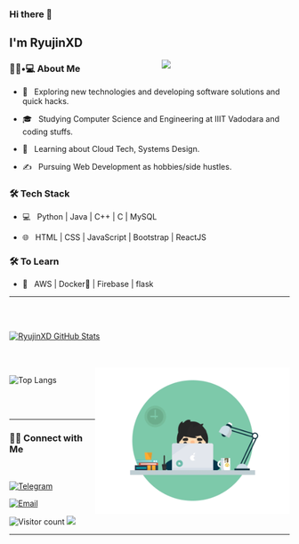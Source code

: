 ### Hi there 👋<h2> I'm RyujinXD</h2>

<img align='right' src="https://media.giphy.com/media/M9gbBd9nbDrOTu1Mqx/giphy.gif" width="230">

<h3> 👨🏻•💻 About Me </h3>



- 🤔 &nbsp; Exploring new technologies and developing software solutions and quick hacks.

- 🎓 &nbsp; Studying Computer Science and Engineering at IIIT Vadodara and coding stuffs.

- 🌱 &nbsp; Learning about Cloud Tech, Systems Design.

- ✍️ &nbsp; Pursuing Web Development as hobbies/side hustles.



<h3>🛠 Tech Stack</h3>



- 💻 &nbsp; Python | Java | C++ | C | MySQL

- 🌐 &nbsp; HTML | CSS | JavaScript | Bootstrap | ReactJS

<!--

- 🛢 &nbsp; MySQL | MongoDB

- 🔧 &nbsp; Git | Markdown | Selenium | Tidyverse

- 🖥 &nbsp; Illustrator| Photoshop | InDesign

-->



<h3>🛠 To Learn</h3>

- 🔧 &nbsp; AWS | Docker🐳 | Firebase | flask

<hr>



<br/><br/>

[![RyujinXD GitHub Stats](https://github-readme-stats.vercel.app/api?username=ryujin-xd&show_icons=true)](https://github.com/ryujin-xd)

<br/>

<br/>

<img src="https://github.com/nirala69/nirala69/blob/master/70804f7e25b11f29db904f2fa7b4cd9d.gif" width="350" align='right'>

![Top Langs](https://github-readme-stats.vercel.app/api/top-langs/?username=ryujin-xd&show_icons=true)

<br><br>



<hr>



<h3> 🤝🏻 Connect with Me </h3>

<br>



<p align="center">

<a href="https://t.me/ryujin_xd"><img alt="Telegram" src="https://img.shields.io/badge/Telegram-ryujin-xd-blue?style=flat-square&logo=Telegram"></a>

<a href="mailto: ryujinxd6@gmail.com"><img alt="Email" src="https://img.shields.io/badge/Email-ryujinxd6@gmail.com-blue?style=flat-square&logo=gmail"></a>

</p>





![Visitor count](https://visitor-badge.laobi.icu/badge?page_id=ryujin-xd.ryujin-xd)   <img src="https://media.giphy.com/media/dxn6fRlTIShoeBr69N/giphy.gif" width="30">





<hr>

